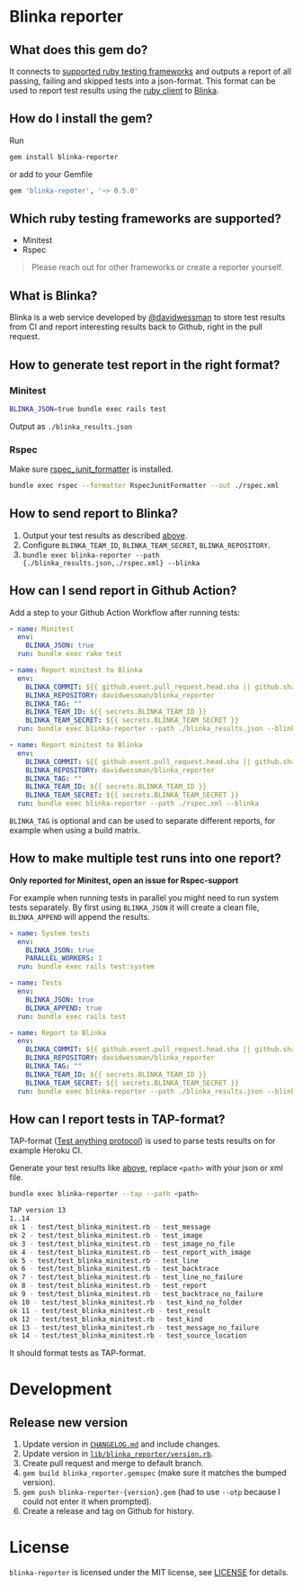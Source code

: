 # Blinka reporter

## What does this gem do?

It connects to [supported ruby testing frameworks](#which-ruby-testing-frameworks-are-supported) and outputs a report of all passing, failing and skipped tests into a json-format. This format can be used to report test results using the [ruby client](#how-to-send-report-to-blinka) to [Blinka](#what-is-blinka).

## How do I install the gem?

Run

```sh
gem install blinka-reporter
```

or add to your Gemfile

```ruby
gem 'blinka-repoter', '~> 0.5.0'
```

## Which ruby testing frameworks are supported?

- Minitest
- Rspec

> Please reach out for other frameworks or create a reporter yourself.

## What is Blinka?

Blinka is a web service developed by [@davidwessman](https://github.com/davidwessman) to store test results from CI and report interesting results back to Github, right in the pull request.

## How to generate test report in the right format?

### Minitest

```sh
BLINKA_JSON=true bundle exec rails test
```

Output as `./blinka_results.json`

### Rspec

Make sure [rspec_junit_formatter](https://github.com/sj26/rspec_junit_formatter) is installed.

```sh
bundle exec rspec --formatter RspecJunitFormatter --out ./rspec.xml
```

## How to send report to Blinka?

1. Output your test results as described [above](#how-to-generate-test-report-in-the-right-format).
1. Configure `BLINKA_TEAM_ID`, `BLINKA_TEAM_SECRET`, `BLINKA_REPOSITORY`.
1. `bundle exec blinka-reporter --path {./blinka_results.json,./rspec.xml} --blinka`

## How can I send report in Github Action?

Add a step to your Github Action Workflow after running tests:

```yaml
- name: Minitest
  env:
    BLINKA_JSON: true
  run: bundle exec rake test

- name: Report minitest to Blinka
  env:
    BLINKA_COMMIT: ${{ github.event.pull_request.head.sha || github.sha }}
    BLINKA_REPOSITORY: davidwessman/blinka_reporter
    BLINKA_TAG: ""
    BLINKA_TEAM_ID: ${{ secrets.BLINKA_TEAM_ID }}
    BLINKA_TEAM_SECRET: ${{ secrets.BLINKA_TEAM_SECRET }}
  run: bundle exec blinka-reporter --path ./blinka_results.json --blinka

- name: Report minitest to Blinka
  env:
    BLINKA_COMMIT: ${{ github.event.pull_request.head.sha || github.sha }}
    BLINKA_REPOSITORY: davidwessman/blinka_reporter
    BLINKA_TAG: ""
    BLINKA_TEAM_ID: ${{ secrets.BLINKA_TEAM_ID }}
    BLINKA_TEAM_SECRET: ${{ secrets.BLINKA_TEAM_SECRET }}
  run: bundle exec blinka-reporter --path ./rspec.xml --blinka
```

`BLINKA_TAG` is optional and can be used to separate different reports, for example when using a build matrix.

## How to make multiple test runs into one report?

**Only reported for Minitest, open an issue for Rspec-support**

For example when running tests in parallel you might need to run system tests separately.
By first using `BLINKA_JSON` it will create a clean file, `BLINKA_APPEND` will append the results.

```yaml
- name: System tests
  env:
    BLINKA_JSON: true
    PARALLEL_WORKERS: 1
  run: bundle exec rails test:system

- name: Tests
  env:
    BLINKA_JSON: true
    BLINKA_APPEND: true
  run: bundle exec rails test

- name: Report to Blinka
  env:
    BLINKA_COMMIT: ${{ github.event.pull_request.head.sha || github.sha }}
    BLINKA_REPOSITORY: davidwessman/blinka_reporter
    BLINKA_TAG: ""
    BLINKA_TEAM_ID: ${{ secrets.BLINKA_TEAM_ID }}
    BLINKA_TEAM_SECRET: ${{ secrets.BLINKA_TEAM_SECRET }}
  run: bundle exec blinka-reporter --path ./blinka_results.json --blinka
```

## How can I report tests in TAP-format?

TAP-format ([Test anything protocol](https://testanything.org)) is used to parse tests results on for example Heroku CI.

Generate your test results like [above](#how-to-generate-test-report-in-the-right-format),
replace `<path>` with your json or xml file.

```sh
bundle exec blinka-reporter --tap --path <path>

TAP version 13
1..14
ok 1 - test/test_blinka_minitest.rb - test_message
ok 2 - test/test_blinka_minitest.rb - test_image
ok 3 - test/test_blinka_minitest.rb - test_image_no_file
ok 4 - test/test_blinka_minitest.rb - test_report_with_image
ok 5 - test/test_blinka_minitest.rb - test_line
ok 6 - test/test_blinka_minitest.rb - test_backtrace
ok 7 - test/test_blinka_minitest.rb - test_line_no_failure
ok 8 - test/test_blinka_minitest.rb - test_report
ok 9 - test/test_blinka_minitest.rb - test_backtrace_no_failure
ok 10 - test/test_blinka_minitest.rb - test_kind_no_folder
ok 11 - test/test_blinka_minitest.rb - test_result
ok 12 - test/test_blinka_minitest.rb - test_kind
ok 13 - test/test_blinka_minitest.rb - test_message_no_failure
ok 14 - test/test_blinka_minitest.rb - test_source_location
```

It should format tests as TAP-format.

# Development

## Release new version

1. Update version in [`CHANGELOG.md`](./CHANGELOG.md) and include changes.
1. Update version in [`lib/blinka_reporter/version.rb`](./lib/blinka_reporter/version.rb).
1. Create pull request and merge to default branch.
1. `gem build blinka_reporter.gemspec` (make sure it matches the bumped version).
1. `gem push blinka-reporter-{version}.gem` (had to use `--otp` because I could not enter it when prompted).
1. Create a release and tag on Github for history.

# License

`blinka-reporter` is licensed under the MIT license, see [LICENSE](LICENSE) for details.
